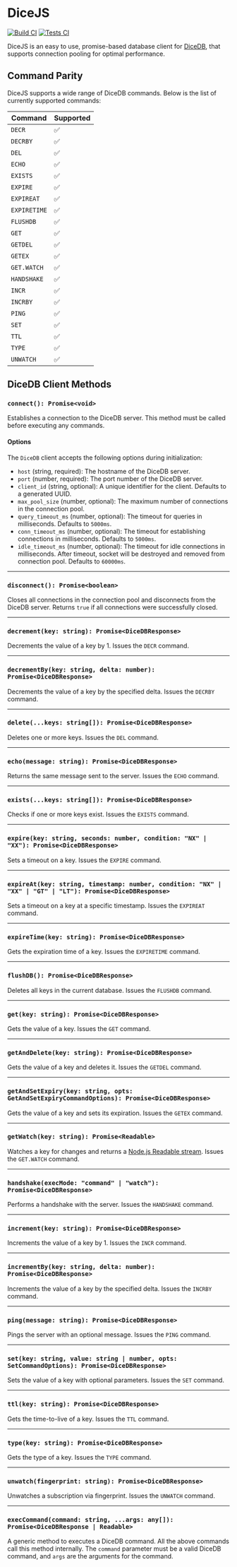 # DiceJS

[![Build CI](https://github.com/Aditya-ds-1806/dicedb-js/actions/workflows/build.yml/badge.svg)](https://github.com/Aditya-ds-1806/dicedb-js/actions/workflows/build.yml)
[![Tests CI](https://github.com/Aditya-ds-1806/dicedb-js/actions/workflows/test.yml/badge.svg)](https://github.com/Aditya-ds-1806/dicedb-js/actions/workflows/test.yml)

DiceJS is an easy to use, promise-based database client for [DiceDB](https://dicedb.io/), that supports connection pooling for optimal performance.

## Command Parity

DiceJS supports a wide range of DiceDB commands. Below is the list of currently supported commands:

| **Command**  | **Supported** |
| ------------ | ------------- |
| `DECR`       | ✅            |
| `DECRBY`     | ✅            |
| `DEL`        | ✅            |
| `ECHO`       | ✅            |
| `EXISTS`     | ✅            |
| `EXPIRE`     | ✅            |
| `EXPIREAT`   | ✅            |
| `EXPIRETIME` | ✅            |
| `FLUSHDB`    | ✅            |
| `GET`        | ✅            |
| `GETDEL`     | ✅            |
| `GETEX`      | ✅            |
| `GET.WATCH`  | ✅            |
| `HANDSHAKE`  | ✅            |
| `INCR`       | ✅            |
| `INCRBY`     | ✅            |
| `PING`       | ✅            |
| `SET`        | ✅            |
| `TTL`        | ✅            |
| `TYPE`       | ✅            |
| `UNWATCH`    | ✅            |

## DiceDB Client Methods

### `connect(): Promise<void>`

Establishes a connection to the DiceDB server. This method must be called before executing any commands.

#### Options

The `DiceDB` client accepts the following options during initialization:

- `host` (string, required): The hostname of the DiceDB server.
- `port` (number, required): The port number of the DiceDB server.
- `client_id` (string, optional): A unique identifier for the client. Defaults to a generated UUID.
- `max_pool_size` (number, optional): The maximum number of connections in the connection pool.
- `query_timeout_ms` (number, optional): The timeout for queries in milliseconds. Defaults to `5000ms`.
- `conn_timeout_ms` (number, optional): The timeout for establishing connections in milliseconds. Defaults to `5000ms`.
- `idle_timeout_ms` (number, optional): The timeout for idle connections in milliseconds. After timeout, socket will be destroyed and removed from connection pool. Defaults to `60000ms`.

---

### `disconnect(): Promise<boolean>`

Closes all connections in the connection pool and disconnects from the DiceDB server. Returns `true` if all connections were successfully closed.

---

### `decrement(key: string): Promise<DiceDBResponse>`

Decrements the value of a key by 1. Issues the `DECR` command.

---

### `decrementBy(key: string, delta: number): Promise<DiceDBResponse>`

Decrements the value of a key by the specified delta. Issues the `DECRBY` command.

---

### `delete(...keys: string[]): Promise<DiceDBResponse>`

Deletes one or more keys. Issues the `DEL` command.

---

### `echo(message: string): Promise<DiceDBResponse>`

Returns the same message sent to the server. Issues the `ECHO` command.

---

### `exists(...keys: string[]): Promise<DiceDBResponse>`

Checks if one or more keys exist. Issues the `EXISTS` command.

---

### `expire(key: string, seconds: number, condition: "NX" | "XX"): Promise<DiceDBResponse>`

Sets a timeout on a key. Issues the `EXPIRE` command.

---

### `expireAt(key: string, timestamp: number, condition: "NX" | "XX" | "GT" | "LT"): Promise<DiceDBResponse>`

Sets a timeout on a key at a specific timestamp. Issues the `EXPIREAT` command.

---

### `expireTime(key: string): Promise<DiceDBResponse>`

Gets the expiration time of a key. Issues the `EXPIRETIME` command.

---

### `flushDB(): Promise<DiceDBResponse>`

Deletes all keys in the current database. Issues the `FLUSHDB` command.

---

### `get(key: string): Promise<DiceDBResponse>`

Gets the value of a key. Issues the `GET` command.

---

### `getAndDelete(key: string): Promise<DiceDBResponse>`

Gets the value of a key and deletes it. Issues the `GETDEL` command.

---

### `getAndSetExpiry(key: string, opts: GetAndSetExpiryCommandOptions): Promise<DiceDBResponse>`

Gets the value of a key and sets its expiration. Issues the `GETEX` command.

---

### `getWatch(key: string): Promise<Readable>`

Watches a key for changes and returns a [Node.js Readable stream](https://nodejs.org/api/stream.html#readable-streams). Issues the `GET.WATCH` command.

---

### `handshake(execMode: "command" | "watch"): Promise<DiceDBResponse>`

Performs a handshake with the server. Issues the `HANDSHAKE` command.

---

### `increment(key: string): Promise<DiceDBResponse>`

Increments the value of a key by 1. Issues the `INCR` command.

---

### `incrementBy(key: string, delta: number): Promise<DiceDBResponse>`

Increments the value of a key by the specified delta. Issues the `INCRBY` command.

---

### `ping(message: string): Promise<DiceDBResponse>`

Pings the server with an optional message. Issues the `PING` command.

---

### `set(key: string, value: string | number, opts: SetCommandOptions): Promise<DiceDBResponse>`

Sets the value of a key with optional parameters. Issues the `SET` command.

---

### `ttl(key: string): Promise<DiceDBResponse>`

Gets the time-to-live of a key. Issues the `TTL` command.

---

### `type(key: string): Promise<DiceDBResponse>`

Gets the type of a key. Issues the `TYPE` command.

---

### `unwatch(fingerprint: string): Promise<DiceDBResponse>`

Unwatches a subscription via fingerprint. Issues the `UNWATCH` command.

---

### `execCommand(command: string, ...args: any[]): Promise<DiceDBResponse | Readable>`

A generic method to executes a DiceDB command. All the above commands call this method internally. The `command` parameter must be a valid DiceDB command, and `args` are the arguments for the command.
